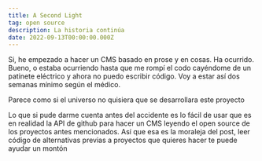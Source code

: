```yaml
---
title: A Second Light
tag: open source
description: La historia continúa
date: 2022-09-13T00:00:00.000Z
---
```


Si, he empezado a hacer un CMS basado en prose y en cosas. Ha ocurrido. Bueno, o estaba ocurriendo hasta que me rompí el codo cayéndome de un patinete eléctrico y ahora no puedo escribir código. Voy a estar así dos semanas mínimo según el médico.

Parece como si el universo no quisiera que se desarrollara este proyecto

Lo que si pude darme cuenta antes del accidente es lo fácil de usar que es en realidad la API de github para hacer un CMS leyendo el open source de los proyectos antes mencionados. Así que esa es la moraleja del post, leer código de alternativas previas a proyectos que quieres hacer te puede ayudar un montón

